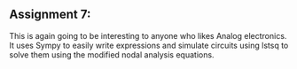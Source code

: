 ## Assignment 7:

This is again going to be interesting to anyone who likes Analog electronics. It uses Sympy to easily write expressions and simulate circuits using lstsq to solve them using the modified nodal analysis equations.